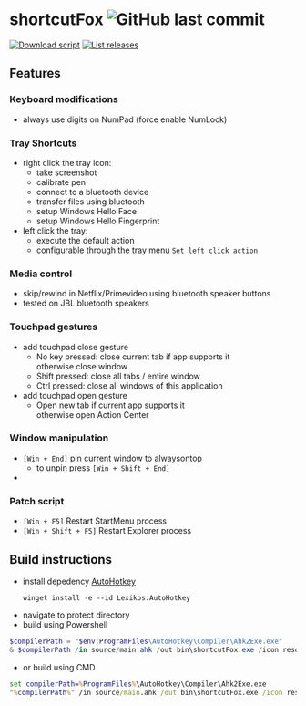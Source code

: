 # **shortcutFox** ![GitHub last commit](https://img.shields.io/github/last-commit/yetenol/window-tools?color=white)

[![Download script](https://img.shields.io/github/downloads/yetenol/shortcutFox/total.svg)](https://github.com/yetenol/shortcutFox/releases/latest/download/shortcutFox.exe)
[![List releases](https://img.shields.io/github/release/yetenol/shortcutFox.svg)](https://github.com/yetenol/shortcutFox/releases)

## Features
### Keyboard modifications
- always use digits on NumPad (force enable NumLock)
### Tray Shortcuts
- right click the tray icon:
    - take screenshot
    - calibrate pen
    - connect to a bluetooth device
    - transfer files using bluetooth
    - setup Windows Hello Face
    - setup Windows Hello Fingerprint
- left click the tray:
    - execute the default action
    - configurable through the tray menu `Set left click action`
### Media control
- skip/rewind in Netflix/Primevideo using bluetooth speaker buttons
- tested on JBL bluetooth speakers
### Touchpad gestures
- add touchpad close gesture
    - No key pressed: close current tab if app supports it <br> otherwise close window
    - Shift pressed: close all tabs / entire window
    - Ctrl pressed: close all windows of this application
- add touchpad open gesture
    - Open new tab if current app supports it <br> otherwise open Action Center
### Window manipulation
- `[Win + End]` pin current window to alwaysontop
    - to unpin press `[Win + Shift + End]`
- 
### Patch script
- `[Win + F5]` Restart StartMenu process
- `[Win + Shift + F5]` Restart Explorer process

## Build instructions
- install depedency [AutoHotkey](https://www.autohotkey.com/download/ahk-install.exe)
    ```
    winget install -e --id Lexikos.AutoHotkey
    ```
- navigate to protect directory
- build using Powershell
```powershell
$compilerPath = "$env:ProgramFiles\AutoHotkey\Compiler\Ahk2Exe.exe"
& $compilerPath /in source/main.ahk /out bin\shortcutFox.exe /icon resources\ScreenSketch.ico
```
- or build using CMD
```cmd
set compilerPath=%ProgramFiles%\AutoHotkey\Compiler\Ahk2Exe.exe
"%compilerPath%" /in source/main.ahk /out bin\shortcutFox.exe /icon resources\ScreenSketch.ico
```